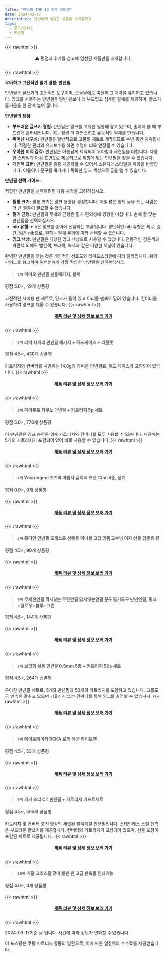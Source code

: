 ```yaml
---
title: "만년필 TOP 10 추천 아이템"
date: 2024-03-17
description: 당신에게 필요한 상품을 소개할게요
tags:
  - 문구/오피스
  - 만년필
---
```

{{< rawhtml >}}<div class="toc" style="text-align: center; height: 50px; line-height: 2;">  <p>⚠️ 평점과 후기를 참고해 엄선된 제품만을 소개합니다.<br></p></div> {{< /rawhtml >}}

**우아하고 고전적인 필기 경험: 만년필**

만년필은 글쓰기의 고전적인 도구이며, 오늘날에도 여전히 그 매력을 유지하고 있습니다. 잉크를 사용하는 만년필은 일반 펜보다 더 부드럽고 섬세한 필체를 제공하며, 글쓰기 즐거움을 한 단계 높여 줍니다.

**만년필의 장점:**

* **부드러운 글쓰기 경험:** 만년필은 잉크를 고유한 필통에 담고 있으며, 종이에 쓸 때 부드럽게 흘러내립니다. 이는 훨씬 더 자연스럽고 유동적인 필체를 만듭니다.
* **뛰어난 내구성:** 만년필은 일반적으로 고품질 재료로 제작되므로 수년 동안 지속됩니다. 적절한 관리와 유지보수를 하면 수명이 더욱 연장될 수 있습니다.
* **우아한 미적 감각:** 만년필은 아름답게 제작되어 우아함과 세련됨을 더합니다. 다양한 스타일과 마감 표면으로 제공되므로 취향에 맞는 만년필을 찾을 수 있습니다.
* **개인적 표현:** 만년필은 종종 개인화할 수 있어서 소유자의 스타일과 취향을 반영합니다. 이름이나 문구를 새기거나 독특한 잉크 색상으로 글을 쓸 수 있습니다.

**만년필 선택 가이드:**

적합한 만년필을 선택하려면 다음 사항을 고려하십시오.

* **필통 크기:** 필통 크기는 잉크 용량을 결정합니다. 매일 많은 양의 글을 쓰는 사람은 더 큰 필통이 필요할 수 있습니다.
* **필기 균형:** 만년필의 무게와 균형은 필기 편의성에 영향을 미칩니다. 손에 잘 맞는 만년필을 선택하십시오.
* **nib 유형:** nib은 잉크를 종이에 전달하는 부품입니다. 일반적인 nib 유형은 세로, 중간, 넓은 nib으로, 원하는 필체 두께에 따라 선택할 수 있습니다.
* **잉크 색상:** 만년필은 다양한 잉크 색상으로 사용할 수 있습니다. 전통적인 검은색과 파란색 외에도 빨간색, 보라색, 녹색과 같은 다양한 색상이 있습니다.

완벽한 만년필을 찾는 것은 개인적인 선호도와 라이프스타일에 따라 달라집니다. 위의 가이드를 참고하여 여러분에게 가장 적합한 만년필을 선택하십시오.


>#### `1위` 피미오 만년필 선물패키지, 블랙
평점 5.0⭐, 49개 상품평

고전적인 서예용 펜 세트로, 잉크가 들어 있고 이리듐 펜촉이 달려 있습니다. 컨버터를 사용하여 잉크를 채울 수 있습니다.
{{< rawhtml >}}<div class="toc" style="text-align: center; height: 50px; line-height: 2;"><p><b><a href="https://link.coupang.com/re/AFFSDP?lptag=AF5033054&pageKey=6667625758&itemId=15328568665&vendorItemId=86250076090&traceid=V0-153-9da9c0a897e1fa74&clickBeacon=wggRh5RXTbr06c_VwrO3c9nPUdgwB-iN3tLZALKKmLa6-fkbsPFrCzrVU8vXWXM76KaQM6lGS3q84ncd-9sD1tS3P1lC66Zkv2Xje-x1UG0_AesP-z4eT9cZW8D0ix7esDcqCH9bakC0GrcWGljkhNEFkUtzGD719qDxvL9pj15sMVMyVNP0pSrt9_XFtMWFI3BtUkEnLRlinSxnc_oMpBsCUkD6qrfbNPueuDEhDAzUxz_Zf3BE-IZ7x-kjtU786rEe1fY0SkT8e9L5QxFVEciE1aW5Y2oiDCf9Epp_uL-FjyZ41GGd8LYQhu8YVeqfXp5CAVGOe6Mc4ZQNsOzmvqu1gt-1gXAnv1tLEyKkvjnFo5lq2YTa0dp2qysDgijIe6h0ANnmh9QrsSvc8X9w79uiLue3OvMmZWAImWgraQWBzE_lFI0Y28H6w2Knk3BFwRcXkuwBXQczd-tAwPSIdAf-AZ8f-ZcU8JYFeeMA5puelej7AzUVYkolrUKVZKsS-U1-tNFMCCZMYTkGxPzjVq9qKAxmSKR4HJCtuvIItEnZ__38ewSejgaupl0FR0a7CaSzppaGlBwT8cRI_VgpdR_pSEjkEQJFraBLnP5VWabbZg_PBioaiFxKCSex1YRFICeVDFp3nZNhyzBSCHuDpcTsT7p0pJu9EwOXUcYCv-yWYw60XgYzaYH6j5bDKb6kqXb95XtLUL1Nh4VlHcUf0N06ZB6Q3ScFgMdOaazYry-4UTO3LXlmMlJ3mDb9K7ZO9CUrKAq9mX0LMvJ5DeEDYC4gOr9JKml2jP4w52-WqIeIc-u0b9qbbxGV1Do6B41nEQiTG5AlCfIgcM7rYbk7aKeD9pNvHLr_5NEguacNUQMwFu_hU6rEOZ2BQgdi06HkFiEw_XJVBNne9xE-I1KqnjqT1_jN2e8vKPux6m1oVq-02Ntzfg%3D%3D&requestid=20240317154522121214662991&token=31850C%7CMIXED">제품 리뷰 및 상세 정보 보러 가기</a></b><br></p> </div>{{< /rawhtml >}}

>#### `2위` 라미 사파리 만년필 패키지 + 하드케이스 + 리플렛
평점 4.5⭐, 430개 상품평

카트리지와 컨버터를 사용하는 14.8g의 가벼운 만년필로, 하드 케이스가 포함되어 있습니다.
{{< rawhtml >}}<div class="toc" style="text-align: center; height: 50px; line-height: 2;"><p><b><a href="https://link.coupang.com/re/AFFSDP?lptag=AF5033054&pageKey=7863266273&itemId=21463190562&vendorItemId=3009228849&traceid=V0-153-f4d6a7d6371fd9ce&requestid=20240317154522121214662991&token=31850C%7CMIXED">제품 리뷰 및 상세 정보 보러 가기</a></b><br></p> </div>{{< /rawhtml >}}

>#### `3위` 파이롯트 카쿠노 만년필 + 카트리지 5p 세트
평점 5.0⭐, 778개 상품평

이 만년필은 잉크 충전을 위해 카트리지와 컨버터를 모두 사용할 수 있습니다. 제품에는 5개의 카트리지가 포함되어 있어 바로 사용할 수 있습니다.
{{< rawhtml >}}<div class="toc" style="text-align: center; height: 50px; line-height: 2;"><p><b><a href="https://link.coupang.com/re/AFFSDP?lptag=AF5033054&pageKey=5709031684&itemId=9513459006&vendorItemId=76798247355&traceid=V0-153-da7702ac38cda0f7&requestid=20240317154522121214662991&token=31850C%7CMIXED">제품 리뷰 및 상세 정보 보러 가기</a></b><br></p> </div>{{< /rawhtml >}}

>#### `4위` Wearingeul 오즈의 마법사 글리터 포션 10ml 4종, 용기
평점 0.0⭐, 0개 상품평


{{< rawhtml >}}<div class="toc" style="text-align: center; height: 50px; line-height: 2;"><p><b><a href="https://link.coupang.com/re/AFFSDP?lptag=AF5033054&pageKey=6374358969&itemId=13515631773&vendorItemId=80769653965&traceid=V0-153-0c4645061cf66925&clickBeacon=Lb7joXBqHFDNPiqBLSTliVddv3Y5P8dgnoFxtW39pQlz7qmYX1fB53i89P-PicblnJ07V3KbIKVzlcTwUDnGI8sCzclbeCl1taHfMJAVwedKUbdpbyr3lHWl9o-E4SwnytPvljaIdv0ZxqLGElvASGKW3Ffyr0T7cnyNPO-79yODnvm_Ipt_b123VqHYcBXAWxdbenBH-oPhW8UmJbXU4PDUyHJY55YE8inAM63T2NIT6765wem2LwEPB9ZOOcYZ2uCke833aNZVWpvABYejt5GJxjv-TmCaKP2-acEpft_kUkn0RGhmUMyIjVgwuOfLH_1P8csluiYjgmkrpzK6T8J8b3FUdqQcpqYQJEC53I-gy_Z9nvCcJesm_6JNVi8RwZ6SxJDTLM2qtFI0zhYFRx47l_N4nrx4jgbV3vZLmdVUrr5iCz33UBVZ2JKBl4yo573iSdvwOg-xdeLFaKEwvc1GA9iiP0f4hYS_u7rcRe3zCpdAcy1pkEe2D78Fb3qxS28jTwSZqUQ0Amc440PF3cGN0ZN8xUJm-zbpwL_NisC_hP5AlwgAZjEedUKhTth0FfXdU_6SfpAXvHFdR-lSAklR1Vhx8OvAfFSwaxAacUl103yuxRmQ4uyLiwF5LKZ5KMXAYARRPJh2OLEww6t2HjCqrzvMdW0SHYAJu5C4ONlifE7jxog_We4BIz272eYc8T9I8mKQP00GBwfRazad5hKi5IDnmERPuRkHdDoojaUdqMbjlegMowSb4KFwgtJBG9xXbMKi_D0nMyHs5DhRegYdh_g5dFgAvzWN7SyKrW4S97egiM4BKfiMDK0_oOS5-S9A3PV6ybcT5DY7p09e12eyljojieJm8FqHTvd0j0zqoDrIc51rB2xFS13CmHP8GJFeWAqCWZA6G-1Fuveg1YogMmKyfLxoSmwXHhM6DmM%3D&requestid=20240317154522121214662991&token=31850C%7CMIXED">제품 리뷰 및 상세 정보 보러 가기</a></b><br></p> </div>{{< /rawhtml >}}

>#### `5위` 홍디안 만년필 포레스트 선물용 이니셜 고급 명품 교수님 여자 선물 입문용 펜
평점 4.5⭐, 90개 상품평


{{< rawhtml >}}<div class="toc" style="text-align: center; height: 50px; line-height: 2;"><p><b><a href="https://link.coupang.com/re/AFFSDP?lptag=AF5033054&pageKey=6155160813&itemId=11909446698&vendorItemId=86052006149&traceid=V0-153-9a50803f13137291&requestid=20240317154522121214662991&token=31850C%7CMIXED">제품 리뷰 및 상세 정보 보러 가기</a></b><br></p> </div>{{< /rawhtml >}}

>#### `6위` 무제한연필 깎지않는 무한연필 닳지않는연필 문구 필기도구 만년연필, 핑크+옐로우+블루+그린
평점 4.5⭐, 144개 상품평


{{< rawhtml >}}<div class="toc" style="text-align: center; height: 50px; line-height: 2;"><p><b><a href="https://link.coupang.com/re/AFFSDP?lptag=AF5033054&pageKey=7689043771&itemId=20557385150&vendorItemId=85737127713&traceid=V0-153-5c0b2869cd84dcff&clickBeacon=vIkNpAZDDEpo7oENvErEkVB0PhecXPUqYfVfuxJF8Ymx2RRb1q0dlR241FSG_q6l-J5JUcvProZBd2czbeHpc21ubijhYSvwD3SaJ3JazrFDTSlibBtulV8UnF_z2VzyczzIvMwkRzlolnV_QmytUecO-gBtGVmm6IkyDN29uvIvwgDfUvyNynNMd5ch7yPG9KfxzNhVZQ_mRMan7PBVKCBjQ_GUtGreZo6J1Y4RM6HtLZm1TXg0-NNLhdUh-fvfd7jGppeH2GI1V0aqlyIIlWm4x3ZBP-0t1JFu22NCVU6bj71OVJcjxDfrJcoA-1mpc1-u_GxiluX0x0WMSlFcqC0VYja9k50OgZ9NuXyWb3VKXFyqa4RYI6PtF0G82Q97uYDn78GrD2HlARqjQYIpJ5NUYLT_qtjjFQt64Rf2TXz6WEex2_UVnba9yuYSx1siqTiuM0XlHIkHHxwrFnGHdE8PWxme3z_4Xe_n5NQxgX3q758KHqkZBmLUqzpi0UB20nyJMAjwhLNZk8ezVUe1EOiX0dQd0DJDoApbKn1KvcYiGdn3u4zFfflJb39UB9Hk4jXXOBGNlCMm9x4NcU4V5b2DxBfTkWkeYSlRHk3LinKGiO5RTzFqFhaL_bVvoSKuc1tXJr1Uu3gQUDLdC2Pw8oyEtWpE_8bYRC3N5O634XU_No7Y7b_mYrxXdQfMvmgaI_wSVwBaooVziEyJgMdhpgTVpsLxCiHBk6kkIaTFFCuFtsjWWPh19lp4L39jZYfa4nvt3qxTgmmm3fZsbvb-tEGt0JG7cvfB2Z3XirCGDaAh11aOlbxV0U9wbjXsMD9HTuhRAItrWaAKzI1JlgPw_an7mtWzCD0hJWzBjvgMqhGtcTHtlWaCplOf3hTwDzJMGGnEGq4e2y8VmQIM1vPVRsoqtjcwNzzEs2ca_iZUPW8%3D&requestid=20240317154522121214662991&token=31850C%7CMIXED">제품 리뷰 및 상세 정보 보러 가기</a></b><br></p> </div>{{< /rawhtml >}}

>#### `7위` 보급형 실용 만년필 0.5mm 5종  + 카트리지 50p 세트
평점 4.5⭐, 264개 상품평

우아한 만년필 세트로, 5개의 만년필과 50개의 카트리지를 포함하고 있습니다. 크롬도금 펜촉을 갖추고 있으며 카트리지 또는 컨버터를 통해 잉크를 충전할 수 있습니다.
{{< rawhtml >}}<div class="toc" style="text-align: center; height: 50px; line-height: 2;"><p><b><a href="https://link.coupang.com/re/AFFSDP?lptag=AF5033054&pageKey=6375011803&itemId=13519009065&vendorItemId=80772980075&traceid=V0-153-2c433887ae8ce564&requestid=20240317154522121214662991&token=31850C%7CMIXED">제품 리뷰 및 상세 정보 보러 가기</a></b><br></p> </div>{{< /rawhtml >}}

>#### `8위` 메이트메이커 ROKA 로카 육군 라이트펜
평점 4.5⭐, 53개 상품평


{{< rawhtml >}}<div class="toc" style="text-align: center; height: 50px; line-height: 2;"><p><b><a href="https://link.coupang.com/re/AFFSDP?lptag=AF5033054&pageKey=6331196883&itemId=13239804578&vendorItemId=80497830109&traceid=V0-153-8ce6dd8fc4c339f6&clickBeacon=5aD8BGpqRiZgSXsY5aoNAt4pR5lnaYrVjQzSoblFONkPsOmIjmMxDVrqqB1uWIvY9DEX_6KjDenxLc5ySngYO2hPC9qLuazSojxt4A6b_an3bC-XjdavtI4nHra_I-cH8ufuroCWh-_L60sa6YKWE95n8tzyqYQy_hkaQ2sJN2Qw2aaFEleMcwSDabTVF3p4UTYqjXFrhjyHcz2tvQHiOsaTv9r6mUD7Tp0_eZ0c1GSBj4pRrVTwvxyn26n2TucM8Yw-UR5Lx-HijWRLIDGxdIczJicC9HURqNdCCY_3ozzdzfza1XFZMRMwqQTMW8JFvZt6sZ4KC9xTcsarVircF3mWce4Kj55tIJvG2gKQtIRKLk5zsrZUxEgbfQI-ELylAvXQ_QPZ9KbAla4r2iol1mHrKUOM-QiA-T784T0Ag89mujlQVbxYXQZC4A7c5HW1uJ8oQnariI5ypHKLo2ZMjmQqEfc4ErPeZ1LiU40wECMBigC5Yjr7tchKkouistUGPcwbmzrovZf5aekinJ0IYzxfEI2TSOY3rFYbu2JGTAK5XF6XginHXoxeNrHtAzK-RzuXun5EBR_KHI_C4q8FbnmFzDULY8URmyx5r0vKAXEYOI1r9b_zIDbrNufYVBhXPL0w3c7WtPKZUkrc7EZU8GUGq7JzDKJnVUYhuGIc56sSJpN9I6U3txmYKWpOPvlVQD2T0KWovD7Vne6VVRltcFNn9_6iRStufwiwMpK-EFfQpzqI7Hv4tEbfS0oGJh0eQfPcz_gONnmP_W3bdNHsQdORj_LAZq9Tw2lkGNpGUCCjV-QUoKfizcOoDHqZZsQrQRtl9-38uqxhFgRotgplR72QAvV4sEUs9A-u51G6D8LvGoiwi_lLaFV2e3M-XsKQDPyd8dER00U0VAKvyARxDonc3H0dI3jFjiUlh98ZkCoH6A%3D%3D&requestid=20240317154522121214662991&token=31850C%7CMIXED">제품 리뷰 및 상세 정보 보러 가기</a></b><br></p> </div>{{< /rawhtml >}}

>#### `9위` 파카 조터 CT 만년필 + 카트리지 기프트세트
평점 4.5⭐, 505개 상품평

카트리지 및 컨버터 충전 방식의 세련된 블랙계열 만년필입니다. 스테인레스 스틸 펜촉은 부드러운 글쓰기를 제공합니다. 컨버터와 카트리지가 포함되어 있으며, 선물 포장이 포함된 세트로 제공됩니다.
{{< rawhtml >}}<div class="toc" style="text-align: center; height: 50px; line-height: 2;"><p><b><a href="https://link.coupang.com/re/AFFSDP?lptag=AF5033054&pageKey=5156884822&itemId=7094941772&vendorItemId=74386902760&traceid=V0-153-1c743e48e6cd06b1&requestid=20240317154522121214662991&token=31850C%7CMIXED">제품 리뷰 및 상세 정보 보러 가기</a></b><br></p> </div>{{< /rawhtml >}}

>#### `10위` 메탈 크리스탈 장미 볼펜 펜 고급 판촉물 인쇄가능
평점 4.0⭐, 3개 상품평


{{< rawhtml >}}<div class="toc" style="text-align: center; height: 50px; line-height: 2;"><p><b><a href="https://link.coupang.com/re/AFFSDP?lptag=AF5033054&pageKey=7716011761&itemId=20695468094&vendorItemId=87766946203&traceid=V0-153-68fe2a757e8a81a8&clickBeacon=8S0EM1pQIrjk_Pac8Vs63-K3c2UPxYugwlpEApdNmaNhzF3DTO00CXhJ37__fHsebagFsj6W7MbtpK3Fa7NdyD9Obh7L5NCHkxyTvA1FSTr5PXVifqPeBaZ1OxNyKfNQAcVf7F1hOU3i5gLXLRLPAQcDEcF0MEYyN3K5L67YIyQq6-u9jzfrskUBbSMtGvVK8j6MYO6mTzq8XXaike-Y3J_NqYagnHWut-kmZoS3HrxuO81e-7w6CBDFvn7a-EZeVhfVRCrhD1za8qARykTS9FRjxk_EIX5q5dkEOGwCIdHnP41REesr95GStuL2xew7kzu9QO4nHhP8Lt98rS1b5-gtqoAwO3Aluj-Pu9KhI19YokF2S2185i5EDOuEfn8GFtNM2S34TgHaaThChWU4Cto5faMiI3p5fUZgvzazEb4zlKnvvbbVfYnD7Jztp87poK99dya40L9MKt0W6QHg2QQWohCrVAS6g5Mhh7S6EvR39g92JbtQ3bVonhoMKpfsRWWSrkCSP4lekIJHAleAqNd3O1EnLaYM26UVS6clDwIuxtuyZySWH9x1BRPggQ0Bbpy5ibvX1RqgChsurrFFd6GqIY_xXP0V9eyYbq4ZeTLR32srn5IA5MBoMO146oT5E6rFo3jpWV1FbQpT0-nV-pDTy51NNxzazMi95QuJKol_nDkbY2YzKqgqv1mfZaFsH9HekyTBr_olysVxIuhYV0s1zhUh6mgcH4DLiQM2JHV4FPa0bNNybnOHnRkZqUV1Y7ksvCN-W5d2NtKsD1jdNkIG2Qh6VHEX1mdggIst_hX3Gp5tCYkFmZ9IsVgdP-5GeUr4DdoHJJnAh8Buo45P61TljIUfCMsGi_OTexVT12hd2q1zlr_FZrWFKUtuhVqN3fmLaF8I8Bix0TYYN7eGWPf8LAFm3qSlFWaRzdnJX32tRQ%3D%3D&requestid=20240317154522121214662991&token=31850C%7CMIXED">제품 리뷰 및 상세 정보 보러 가기</a></b><br></p> </div>{{< /rawhtml >}}


2024-03-17기준 글 입니다.
시간에 따라 정보가 변화할 수 있습니다.

이 포스팅은 쿠팡 파트너스 활동의 일환으로, 이에 따른 일정액의 수수료를 제공받습니다.
